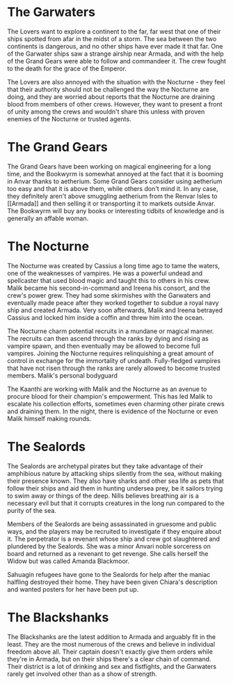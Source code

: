 # The Garwaters

The Lovers want to explore a continent to the far, far west that one of their ships spotted from afar in the midst of a storm. The sea between the two continents is dangerous, and no other ships have ever made it that far. One of the Garwater ships saw a strange airship near Armada, and with the help of the Grand Gears were able to follow and commandeer it. The crew fought to the death for the grace of the Emperor.

The Lovers are also annoyed with the situation with the Nocturne - they feel that their authority should not be challenged the way the Nocturne are doing, and they are worried about reports that the Nocturne are draining blood from members of other crews. However, they want to present a front of unity among the crews and wouldn't share this unless with proven enemies of the Nocturne or trusted agents.


# The Grand Gears

The Grand Gears have been working on magical engineering for a long time, and the Bookwyrm is somewhat annoyed at the fact that it is booming in Anvar thanks to aetherium. Some Grand Gears consider using aetherium too easy and that it is above them, while others don't mind it. In any case, they definitely aren't above smuggling aetherium from the Renvar Isles to [[Armada]] and then selling it or transporting it to markets outside Anvar. The Bookwyrm will buy any books or interesting tidbits of knowledge and is generally an affable woman.


# The Nocturne

The Nocturne was created by Cassius a long time ago to tame the waters, one of the weaknesses of vampires. He was a powerful undead and spellcaster that used blood magic and taught this to others in his crew. Malik became his second-in-command and Ireena his consort, and the crew's power grew. They had some skirmishes with the Garwaters and eventually made peace after they worked together to subdue a royal navy ship and created Armada. Very soon afterwards, Malik and Ireena betrayed Cassius and locked him inside a coffin and threw him into the ocean.

The Nocturne charm potential recruits in a mundane or magical manner. The recruits can then ascend through the ranks by dying and rising as vampire spawn, and then eventually may be allowed to become full vampires. Joining the Nocturne requires relinquishing a great amount of control in exchange for the immortality of undeath. Fully-fledged vampires that have not risen through the ranks are rarely allowed to become trusted members. Malik's personal bodyguard

The Kaanthi are working with Malik and the Nocturne as an avenue to procure blood for their champion's empowerment. This has led Malik to escalate his collection efforts, sometimes even charming other pirate crews and draining them. In the night, there is evidence of the Nocturne or even Malik himself making rounds.


# The Sealords

The Sealords are archetypal pirates but they take advantage of their amphibious nature by attacking ships silently from the sea, without making their presence known. They also have sharks and other sea life as pets that follow their ships and aid them in hunting undersea prey, be it sailors trying to swim away or things of the deep. Nills believes breathing air is a necessary evil but that it corrupts creatures in the long run compared to the purity of the sea.

Members of the Sealords are being assassinated in gruesome and public ways, and the players may be recruited to investigate if they enquire about it. The perpetrator is a revenant whose ship and crew got slaughtered and plundered by the Sealords. She was a minor Anvari noble sorceress on board and returned as a revenant to get revenge. She calls herself the Widow but was called Amanda Blackmoor.

Sahuagin refugees have gone to the Sealords for help after the maniac halfling destroyed their home. They have been given Chiara's description and wanted posters for her have been put up.


# The Blackshanks

The Blackshanks are the latest addition to Armada and arguably fit in the least. They are the most numerous of the crews and believe in individual freedom above all. Their captain doesn't exactly give them orders while they're in Armada, but on their ships there's a clear chain of command. Their district is a lot of drinking and sex and fistfights, and the Garwaters rarely get involved other than as a show of strength.





